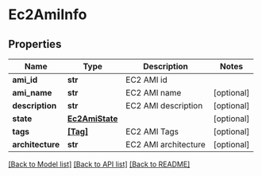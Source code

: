 # Ec2AmiInfo


## Properties
Name | Type | Description | Notes
------------ | ------------- | ------------- | -------------
**ami_id** | **str** | EC2 AMI id | 
**ami_name** | **str** | EC2 AMI name | [optional] 
**description** | **str** | EC2 AMI description | [optional] 
**state** | [**Ec2AmiState**](Ec2AmiState.md) |  | [optional] 
**tags** | [**[Tag]**](Tag.md) | EC2 AMI Tags | [optional] 
**architecture** | **str** | EC2 AMI architecture | [optional] 

[[Back to Model list]](../README.md#documentation-for-models) [[Back to API list]](../README.md#documentation-for-api-endpoints) [[Back to README]](../README.md)


